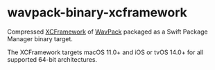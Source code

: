 # wavpack-binary-xcframework

Compressed [XCFramework](https://github.com/sbooth/AudioXCFrameworks/wavpack) of [WavPack](https://github.com/dbry/WavPack) packaged as a Swift Package Manager binary target.

The XCFramework targets macOS 11.0+ and iOS or tvOS 14.0+ for all supported 64-bit architectures.

